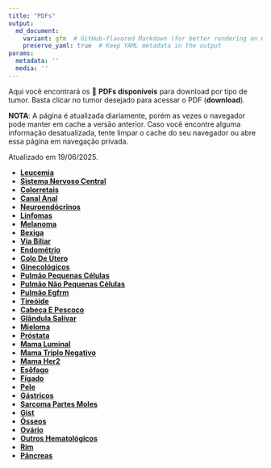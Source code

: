 ```yaml
---
title: "PDFs"
output: 
  md_document:
    variant: gfm  # GitHub-flavored Markdown (for better rendering on GitHub)
    preserve_yaml: true  # Keep YAML metadata in the output
params:
  metadata: ''
  media: ''
---
```


<script async src="https://scripts.simpleanalyticscdn.com/latest.js"></script>

Aqui você encontrará os 📝 **PDFs disponíveis** para download por tipo
de tumor. Basta clicar no tumor desejado para acessar o PDF
(**download**).

**NOTA**: A página é atualizada diariamente, porém as vezes o navegador
pode manter em cache a versão anterior. Caso você encontre alguma
informação desatualizada, tente limpar o cache do seu navegador ou abre
essa página em navegação privada.

Atualizado em 19/06/2025.

- [**Leucemia**](https://coeoralmeds-e768.restdb.io/media/68539f20f63b8048001e268c?download=true)
- [**Sistema Nervoso
  Central**](https://coeoralmeds-e768.restdb.io/media/68539f21f63b8048001e268f?download=true)
- [**Colorretais**](https://coeoralmeds-e768.restdb.io/media/68539f23f63b8048001e2694?download=true)
- [**Canal
  Anal**](https://coeoralmeds-e768.restdb.io/media/68539f24f63b8048001e2696?download=true)
- [**Neuroendócrinos**](https://coeoralmeds-e768.restdb.io/media/68539f26f63b8048001e2698?download=true)
- [**Linfomas**](https://coeoralmeds-e768.restdb.io/media/68539f27f63b8048001e269a?download=true)
- [**Melanoma**](https://coeoralmeds-e768.restdb.io/media/68539f28f63b8048001e269c?download=true)
- [**Bexiga**](https://coeoralmeds-e768.restdb.io/media/68539f29f63b8048001e269e?download=true)
- [**Via
  Biliar**](https://coeoralmeds-e768.restdb.io/media/68539f2af63b8048001e26a0?download=true)
- [**Endométrio**](https://coeoralmeds-e768.restdb.io/media/68539f2bf63b8048001e26a2?download=true)
- [**Colo De
  Útero**](https://coeoralmeds-e768.restdb.io/media/68539f2df63b8048001e26a7?download=true)
- [**Ginecológicos**](https://coeoralmeds-e768.restdb.io/media/68539f2ef63b8048001e26a9?download=true)
- [**Pulmão Pequenas
  Células**](https://coeoralmeds-e768.restdb.io/media/68539f2ff63b8048001e26ab?download=true)
- [**Pulmão Não Pequenas
  Células**](https://coeoralmeds-e768.restdb.io/media/68539f30f63b8048001e26ae?download=true)
- [**Pulmão
  Egfrm**](https://coeoralmeds-e768.restdb.io/media/68539f31f63b8048001e26af?download=true)
- [**Tireóide**](https://coeoralmeds-e768.restdb.io/media/68539f33f63b8048001e26b3?download=true)
- [**Cabeça E
  Pescoço**](https://coeoralmeds-e768.restdb.io/media/68539f35f63b8048001e26b5?download=true)
- [**Glândula
  Salivar**](https://coeoralmeds-e768.restdb.io/media/68539f36f63b8048001e26b7?download=true)
- [**Mieloma**](https://coeoralmeds-e768.restdb.io/media/68539f37f63b8048001e26b9?download=true)
- [**Próstata**](https://coeoralmeds-e768.restdb.io/media/68539f38f63b8048001e26bb?download=true)
- [**Mama
  Luminal**](https://coeoralmeds-e768.restdb.io/media/68539f3af63b8048001e26bf?download=true)
- [**Mama Triplo
  Negativo**](https://coeoralmeds-e768.restdb.io/media/68539f3bf63b8048001e26c1?download=true)
- [**Mama
  Her2**](https://coeoralmeds-e768.restdb.io/media/68539f3cf63b8048001e26c3?download=true)
- [**Esôfago**](https://coeoralmeds-e768.restdb.io/media/68539f3df63b8048001e26c5?download=true)
- [**Fígado**](https://coeoralmeds-e768.restdb.io/media/68539f3ef63b8048001e26c7?download=true)
- [**Pele**](https://coeoralmeds-e768.restdb.io/media/68539f40f63b8048001e26c9?download=true)
- [**Gástricos**](https://coeoralmeds-e768.restdb.io/media/68539f41f63b8048001e26cb?download=true)
- [**Sarcoma Partes
  Moles**](https://coeoralmeds-e768.restdb.io/media/68539f42f63b8048001e26cd?download=true)
- [**Gist**](https://coeoralmeds-e768.restdb.io/media/68539f43f63b8048001e26cf?download=true)
- [**Ósseos**](https://coeoralmeds-e768.restdb.io/media/68539f44f63b8048001e26d1?download=true)
- [**Ovário**](https://coeoralmeds-e768.restdb.io/media/68539f45f63b8048001e26d3?download=true)
- [**Outros
  Hematológicos**](https://coeoralmeds-e768.restdb.io/media/68539f46f63b8048001e26d5?download=true)
- [**Rim**](https://coeoralmeds-e768.restdb.io/media/68539f48f63b8048001e26d7?download=true)
- [**Pâncreas**](https://coeoralmeds-e768.restdb.io/media/68539f49f63b8048001e26d9?download=true)
